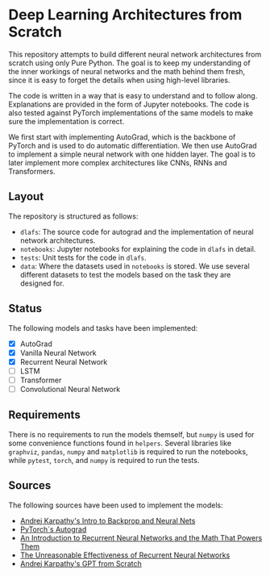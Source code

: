 # Deep Learning Architectures from Scratch

This repository attempts to build different neural network architectures from scratch using only Pure Python. The goal is to keep my understanding of the inner workings of neural networks and the math behind them fresh, since it is easy to forget the details when using high-level libraries.

The code is written in a way that is easy to understand and to follow along. Explanations are provided in the form of Jupyter notebooks. The code is also tested against PyTorch implementations of the same models to make sure the implementation is correct.

We first start with implementing AutoGrad, which is the backbone of PyTorch and is used to do automatic differentiation. We then use AutoGrad to implement a simple neural network with one hidden layer. The goal is to later implement more complex architectures like CNNs, RNNs and Transformers.

## Layout

The repository is structured as follows:

* `dlafs`: The source code for autograd and the implementation of neural network architectures.
* `notebooks`: Jupyter notebooks for explaining the code in `dlafs` in detail.
* `tests`: Unit tests for the code in `dlafs`.
* `data`: Where the datasets used in `notebooks` is stored. We use several different datasets to test the models based on the task they are designed for.

## Status

The following models and tasks have been implemented:

* [x] AutoGrad
* [x] Vanilla Neural Network
* [x] Recurrent Neural Network
* [ ] LSTM
* [ ] Transformer
* [ ] Convolutional Neural Network

## Requirements

There is no requirements to run the models themself, but `numpy` is used for some convenience functions found in `helpers`. Several libraries like `graphviz`, `pandas`, `numpy` and `matplotlib` is required to run the notebooks, while `pytest`, `torch`, and `numpy` is required to run the tests.

## Sources

The following sources have been used to implement the models:

* [Andrej Karpathy's Intro to Backprop and Neural Nets](https://www.youtube.com/watch?v=VMj-3S1tku0)
* [PyTorch`s Autograd](https://pytorch.org/docs/stable/notes/autograd.html)
* [An Introduction to Recurrent Neural Networks and the Math That Powers Them](https://machinelearningmastery.com/an-introduction-to-recurrent-neural-networks-and-the-math-that-powers-them/)
* [The Unreasonable Effectiveness of Recurrent Neural Networks](https://karpathy.github.io/2015/05/21/rnn-effectiveness/)
* [Andrej Karpathy's GPT from Scratch](https://www.youtube.com/watch?v=kCc8FmEb1nY)
